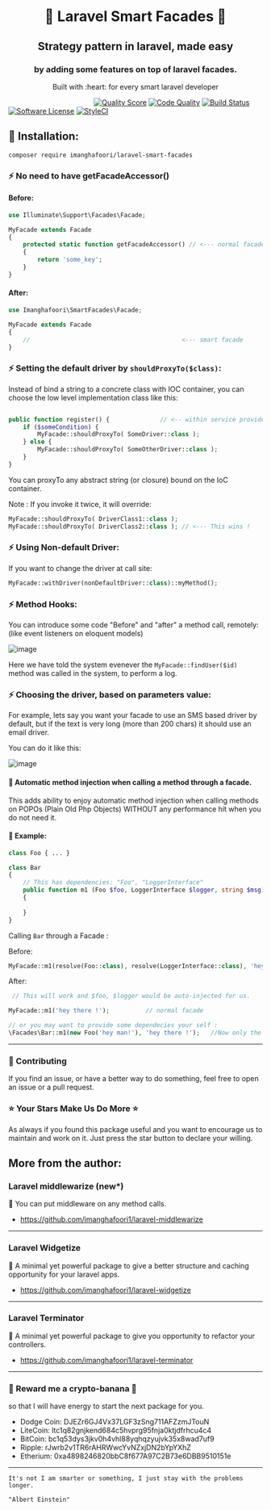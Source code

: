 <h1 align="center">
🍄 Laravel Smart Facades 🍄
</h1>
   <h2 align="center"> 
Strategy pattern in laravel, made easy
   </h2> 
   <h3 align="center"> 
by adding some features on top of laravel facades.
</h3>

<p align="center">
Built with :heart: for every smart laravel developer

</br>

&nbsp;&nbsp;&nbsp;&nbsp;&nbsp;&nbsp;&nbsp;
&nbsp;&nbsp;&nbsp;&nbsp;&nbsp;&nbsp;&nbsp;
&nbsp;&nbsp;&nbsp;&nbsp;&nbsp;&nbsp;&nbsp;
&nbsp;&nbsp;&nbsp;&nbsp;&nbsp;&nbsp;&nbsp;
&nbsp;&nbsp;&nbsp;&nbsp;&nbsp;&nbsp;&nbsp;
&nbsp;&nbsp;
<a href="https://scrutinizer-ci.com/g/imanghafoori1/laravel-smart-facades"><img src="https://img.shields.io/scrutinizer/g/imanghafoori1/laravel-smart-facades.svg?style=flat-square" alt="Quality Score"></img></a>
[![Code Quality](https://scrutinizer-ci.com/g/imanghafoori1/laravel-smart-facades/badges/quality-score.png?b=master)](https://scrutinizer-ci.com/g/imanghafoori1/laravel-smart-facades/?branch=master)
[![Build Status](https://travis-ci.org/imanghafoori1/laravel-smart-facades.svg?branch=master)](https://travis-ci.org/imanghafoori1/laravel-smart-facades)
[![Software License](https://img.shields.io/badge/license-MIT-blue.svg?style=round-square)](LICENSE.md)
[![StyleCI](https://github.styleci.io/repos/166631643/shield?branch=master)](https://github.styleci.io/repos/166631643)
</p>





## :flashlight: Installation:

```
composer require imanghafoori/laravel-smart-facades
```


### ⚡️ No need to have getFacadeAccessor()


#### Before:
```php
use Illuminate\Support\Facades\Facade;

MyFacade extends Facade
{
    protected static function getFacadeAccessor() // <--- normal facade
    {
        return 'some_key'; 
    }
}
```

#### After:
```php
use Imanghafoori\SmartFacades\Facade;

MyFacade extends Facade
{
    //                                          <--- smart facade
}
```


### ⚡️ Setting the default driver by `shouldProxyTo($class)`:

Instead of bind a string to a concrete class with IOC container, you can choose the low level implementation class like this:
```php

public function register() {              // <-- within service provider
    if ($someCondition) {
        MyFacade::shouldProxyTo( SomeDriver::class );
    } else {
        MyFacade::shouldProxyTo( SomeOtherDriver::class );
    }
}
```
You can proxyTo any abstract string (or closure) bound on the IoC container.

Note : If you invoke it twice, it will override:
```php
MyFacade::shouldProxyTo( DriverClass1::class );
MyFacade::shouldProxyTo( DriverClass2::class ); // <--- This wins !
```

### ⚡️ Using Non-default Driver:

If you want to change the driver at call site:
```php
MyFacade::withDriver(nonDefaultDriver::class)::myMethod();
```

### ⚡️ Method Hooks:

You can introduce some code "Before" and "after" a method call, remotely: (like event listeners on eloquent models) 

![image](https://user-images.githubusercontent.com/6961695/71646327-f100db00-2cfb-11ea-9277-1271395efca0.png)

Here we have told the system evenever the `MyFacade::findUser($id)` method was called in the system, to perform a log.

### ⚡️ Choosing the driver, based on parameters value:

For example, lets say you want your facade to use an SMS based driver by default, but if the text is very long (more than 200 chars) it  should use an email driver.

You can do it like this:

![image](https://user-images.githubusercontent.com/6961695/77253047-98dfd200-6c75-11ea-8ab8-b9bf4146dd9f.png)

#### :wrench: Automatic method injection when calling a method through a facade.

This adds ability to enjoy automatic method injection when calling methods on POPOs (Plain Old Php Objects) WITHOUT any performance hit when you do not need it.


#### 🐙 Example:
```php
class Foo { ... }

class Bar
{
    // This has dependencies: "Foo", "LoggerInterface"
    public function m1 (Foo $foo, LoggerInterface $logger, string $msg)
    {
       
    }
}
```

Calling `Bar` through a Facade :

Before:
```php
MyFacade::m1(resolve(Foo::class), resolve(LoggerInterface::class), 'hey there !'); 
```

After:
```php
 // This will work and $foo, $logger would be auto-injected for us.

MyFacade::m1('hey there !');          // normal facade

// or you may want to provide some dependecies your self :
\Facades\Bar::m1(new Foo('hey man!'), 'hey there !');   //Now only the Logger is injected
```

--------------------

### :raising_hand: Contributing 
If you find an issue, or have a better way to do something, feel free to open an issue or a pull request.

### :star: Your Stars Make Us Do More :star:
As always if you found this package useful and you want to encourage us to maintain and work on it. Just press the star button to declare your willing.



## More from the author:


###  Laravel middlewarize (new*)

:gem: You can put middleware on any method calls.

- https://github.com/imanghafoori1/laravel-middlewarize

-----------------

### Laravel Widgetize

 :gem: A minimal yet powerful package to give a better structure and caching opportunity for your laravel apps.

- https://github.com/imanghafoori1/laravel-widgetize


-----------------

### Laravel Terminator

 :gem: A minimal yet powerful package to give you opportunity to refactor your controllers.

- https://github.com/imanghafoori1/laravel-terminator


----------------

### 🍌 Reward me a crypto-banana 🍌
so that I will have energy to start the next package for you.

- Dodge Coin: DJEZr6GJ4Vx37LGF3zSng711AFZzmJTouN
- LiteCoin: ltc1q82gnjkend684c5hvprg95fnja0ktjdfrhcu4c4
- BitCoin: bc1q53dys3jkv0h4vhl88yqhqzyujvk35x8wad7uf9
- Ripple: rJwrb2v1TR6rAHRWwcYvNZxjDN2bYpYXhZ
- Etherium: 0xa4898246820bbC8f677A97C2B73e6DBB9510151e

---------------
<p align="center">
  
    It's not I am smarter or something, I just stay with the problems longer.
    
    "Albert Einstein"
    
</p>

